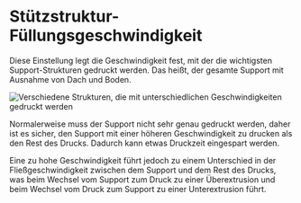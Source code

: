 Stützstruktur-Füllungsgeschwindigkeit
====
Diese Einstellung legt die Geschwindigkeit fest, mit der die wichtigsten Support-Strukturen gedruckt werden. Das heißt, der gesamte Support mit Ausnahme von Dach und Boden.

![Verschiedene Strukturen, die mit unterschiedlichen Geschwindigkeiten gedruckt werden](../../../articles/images/speed_difference.png)

Normalerweise muss der Support nicht sehr genau gedruckt werden, daher ist es sicher, den Support mit einer höheren Geschwindigkeit zu drucken als den Rest des Drucks. Dadurch kann etwas Druckzeit eingespart werden.

Eine zu hohe Geschwindigkeit führt jedoch zu einem Unterschied in der Fließgeschwindigkeit zwischen dem Support und dem Rest des Drucks, was beim Wechsel vom Support zum Druck zu einer Überextrusion und beim Wechsel vom Druck zum Support zu einer Unterextrusion führt.